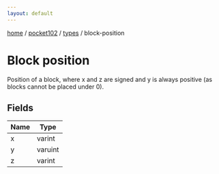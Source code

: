 ```yaml
---
layout: default
---
```


[home](/)  /  [pocket102](/protocol/pocket102)  /  [types](/protocol/pocket102/types)  /  block-position

# Block position

Position of a block, where x and z are signed and y is always positive (as blocks cannot be placed under 0).

## Fields

Name | Type
---|---
x | varint
y | varuint
z | varint
